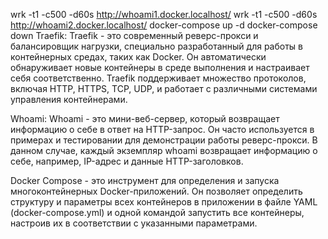 wrk -t1 -c500 -d60s http://whoami1.docker.localhost/
wrk -t1 -c500 -d60s http://whoami2.docker.localhost/
docker-compose up -d
docker-compose down
Traefik:
Traefik - это современный реверс-прокси и балансировщик нагрузки, специально разработанный для работы в контейнерных средах, таких как Docker. Он автоматически обнаруживает новые контейнеры в среде выполнения и настраивает себя соответственно. Traefik поддерживает множество протоколов, включая HTTP, HTTPS, TCP, UDP, и работает с различными системами управления контейнерами.

Whoami:
Whoami - это мини-веб-сервер, который возвращает информацию о себе в ответ на HTTP-запрос. Он часто используется в примерах и тестировании для демонстрации работы реверс-прокси. В данном случае, каждый экземпляр whoami возвращает информацию о себе, например, IP-адрес и данные HTTP-заголовков.

Docker Compose - это инструмент для определения и запуска многоконтейнерных Docker-приложений. Он позволяет определить структуру и параметры всех контейнеров в приложении в файле YAML (docker-compose.yml) и одной командой запустить все контейнеры, настроив их в соответствии с указанными параметрами.